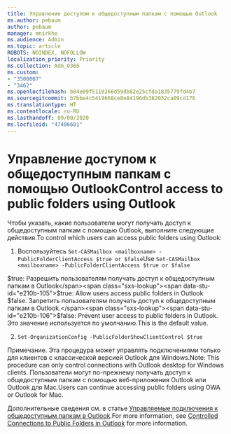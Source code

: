 ```yaml
---
title: Управление доступом к общедоступным папкам с помощью Outlook
ms.author: pebaum
author: pebaum
manager: mnirkhe
ms.audience: Admin
ms.topic: article
ROBOTS: NOINDEX, NOFOLLOW
localization_priority: Priority
ms.collection: Adm_O365
ms.custom:
- "3500007"
- "3462"
ms.openlocfilehash: b04e09f5110266d59db82e25cfda1835779fd4b7
ms.sourcegitcommit: b7bbe4c5419668ce8e84196db382032ca09cd176
ms.translationtype: HT
ms.contentlocale: ru-RU
ms.lasthandoff: 09/08/2020
ms.locfileid: "47406601"
---
```

# <a name="control-access-to-public-folders-using-outlook"></a><span data-ttu-id="e210b-102">Управление доступом к общедоступным папкам с помощью Outlook</span><span class="sxs-lookup"><span data-stu-id="e210b-102">Control access to public folders using Outlook</span></span>

<span data-ttu-id="e210b-103">Чтобы указать, какие пользователи могут получать доступ к общедоступным папкам с помощью Outlook, выполните следующие действия.</span><span class="sxs-lookup"><span data-stu-id="e210b-103">To control which users can access public folders using Outlook:</span></span>

1. <span data-ttu-id="e210b-104">Воспользуйтесь `Set-CASMailbox <mailboxname> -PublicFolderClientAccess $true or $false`</span><span class="sxs-lookup"><span data-stu-id="e210b-104">Use `Set-CASMailbox <mailboxname> -PublicFolderClientAccess $true or $false`</span></span>

<span data-ttu-id="e210b-105">$true: Разрешить пользователям получать доступ к общедоступным папкам в Outlook</span><span class="sxs-lookup"><span data-stu-id="e210b-105">$true: Allow users access public folders in Outlook</span></span>  
<span data-ttu-id="e210b-106">$false. Запретить пользователям получать доступ к общедоступным папкам в Outlook.</span><span class="sxs-lookup"><span data-stu-id="e210b-106">$false: Prevent user access to public folders in Outlook.</span></span> <span data-ttu-id="e210b-107">Это значение используется по умолчанию.</span><span class="sxs-lookup"><span data-stu-id="e210b-107">This is the default value.</span></span>  

2. `Set-OrganizationConfig -PublicFolderShowClientControl $true`

<span data-ttu-id="e210b-108">Примечание. Эта процедура может управлять подключениями только для клиентов с классической версией Outlook для Windows.</span><span class="sxs-lookup"><span data-stu-id="e210b-108">Note: This procedure can only control connections with Outlook desktop for Windows clients.</span></span> <span data-ttu-id="e210b-109">Пользователи могут по-прежнему получать доступ к общедоступным папкам с помощью веб-приложения Outlook или Outlook для Mac.</span><span class="sxs-lookup"><span data-stu-id="e210b-109">Users can continue accessing public folders using OWA or Outlook for Mac.</span></span>

<span data-ttu-id="e210b-110">Дополнительные сведения см. в статье [Управляемые подключения к общедоступным папкам в Outlook](https://aka.ms/controlpf).</span><span class="sxs-lookup"><span data-stu-id="e210b-110">For more information, see [Controlled Connections to Public Folders in Outlook](https://aka.ms/controlpf) for more information.</span></span>
